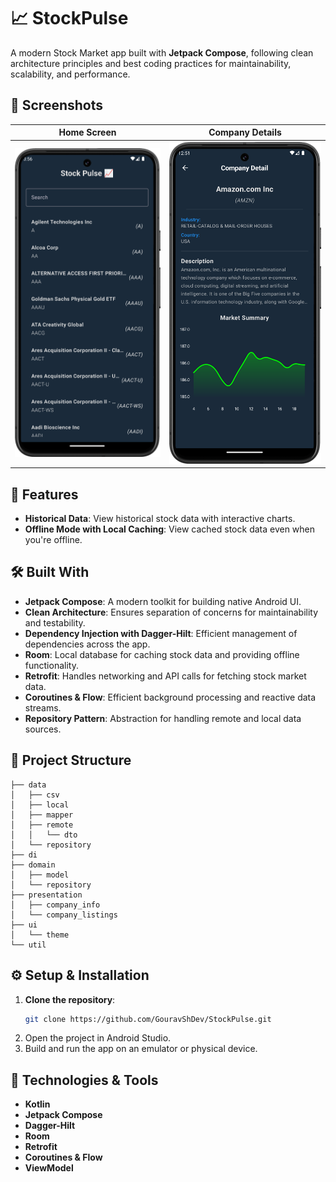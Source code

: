 # 📈 **StockPulse**  
A modern Stock Market app built with **Jetpack Compose**, following clean architecture principles and best coding practices for maintainability, scalability, and performance.

## 📱 **Screenshots**

| Home Screen                  | Company Details                  |
|------------------------------|----------------------------------|
| ![Home Screen](screenshots/Home_page.png) | ![Company Details](screenshots/CompanyDetail.png) |


## 🚀 **Features**

- **Historical Data**: View historical stock data with interactive charts.
- **Offline Mode with Local Caching**: View cached stock data even when you're offline.

## 🛠 **Built With**

- **Jetpack Compose**: A modern toolkit for building native Android UI.
- **Clean Architecture**: Ensures separation of concerns for maintainability and testability.
- **Dependency Injection with Dagger-Hilt**: Efficient management of dependencies across the app.
- **Room**: Local database for caching stock data and providing offline functionality.
- **Retrofit**: Handles networking and API calls for fetching stock market data.
- **Coroutines & Flow**: Efficient background processing and reactive data streams.
- **Repository Pattern**: Abstraction for handling remote and local data sources.

## 📂 **Project Structure**
```
├── data
│   ├── csv
│   ├── local
│   ├── mapper
│   ├── remote
│   │   └── dto
│   └── repository
├── di
├── domain
│   ├── model
│   └── repository
├── presentation
│   ├── company_info
│   └── company_listings
├── ui
│   └── theme
└── util

```

## ⚙️ **Setup & Installation**

1. **Clone the repository**:
   ```bash
   git clone https://github.com/GouravShDev/StockPulse.git
2. Open the project in Android Studio.
3. Build and run the app on an emulator or physical device.

## 🔧 **Technologies & Tools**

- **Kotlin**
- **Jetpack Compose**
- **Dagger-Hilt**
- **Room**
- **Retrofit**
- **Coroutines & Flow**
- **ViewModel**
